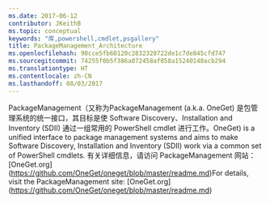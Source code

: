```yaml
---
ms.date: 2017-06-12
contributor: JKeithB
ms.topic: conceptual
keywords: "库,powershell,cmdlet,psgallery"
title: PackageManagement_Architecture
ms.openlocfilehash: 90cce5fb60120c2832320722de1c7de845cfd747
ms.sourcegitcommit: 74255f0b5f386a072458af058a15240140acb294
ms.translationtype: HT
ms.contentlocale: zh-CN
ms.lasthandoff: 08/03/2017
---
```

<span data-ttu-id="5833c-103">PackageManagement（又称为</span><span class="sxs-lookup"><span data-stu-id="5833c-103">PackageManagement (a.k.a.</span></span> <span data-ttu-id="5833c-104">OneGet) 是包管理系统的统一接口，其目标是使 Software Discovery、Installation and Inventory (SDII) 通过一组常用的 PowerShell cmdlet 进行工作。</span><span class="sxs-lookup"><span data-stu-id="5833c-104">OneGet) is a unified interface to package management systems and aims to make Software Discovery, Installation and Inventory (SDII) work via a common set of PowerShell cmdlets.</span></span> <span data-ttu-id="5833c-105">有关详细信息，请访问 PackageManagement 网站：[OneGet.org] (https://github.com/OneGet/oneget/blob/master/readme.md)</span><span class="sxs-lookup"><span data-stu-id="5833c-105">For details, visit the PackageManagement site: [OneGet.org] (https://github.com/OneGet/oneget/blob/master/readme.md)</span></span>

